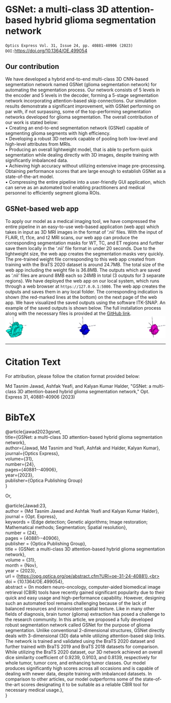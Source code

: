 # GSNet: a multi-class 3D attention-based hybrid glioma segmentation network
`Optics Express Vol. 31, Issue 24, pp. 40881-40906 (2023)`<br>
`DOI:`https://doi.org/10.1364/OE.499054

## Our contribution
We have developed a hybrid end-to-end multi-class 3D CNN-based segmentation network named
GSNet (glioma segmentation network) for automating the segmentation process. Our network
consists of 5 levels in the encoder and 5 levels in the decoder, forming a 5-stage segmentation
network incorporating attention-based skip connections. Our simulation results demonstrate
a significant improvement, with GSNet performing on par with, if not surpassing, some of
the top-performing segmentation networks developed for glioma segmentation. The overall
contribution of our work is stated below:<br>
• Creating an end-to-end segmentation network (GSNet) capable of segmenting glioma
segments with high efficiency.<br>
• Developing a robust 3D network capable of pooling both low-level and high-level attributes
from MRIs.<br>
• Producing an overall lightweight model, that is able to perform quick segmentation while
dealing directly with 3D images, despite training with significantly imbalanced data.<br>
• Achieving high accuracy without utilizing extensive image pre-processing. Obtaining
performance scores that are large enough to establish GSNet as a state-of-the-art model.<br>
• Compressing the entire pipeline into a user-friendly GUI application, which can serve
as an automated tool enabling practitioners and medical personnel to efficiently segment
glioma ROIs.
## GSNet-based web app
To apply our model as a medical imaging tool, we have compressed the entire pipeline in an easy-to-use web-based application (web app) which takes in input as 3D MRI images in the format of ‘.nii’ files. With the input of FLAIR, t1, t1ce, and t2 MRI scans, our web app can produce the corresponding segmentation masks for WT, TC, and ET regions and further save them locally in the ‘.nii’ file format in under 20 seconds. Due to the lightweight size, the web app creates the segmentation masks very quickly. The pre-trained weight file corresponding to this web app created from training with the BraTS 2020 dataset is around 24.7MB. The total size of the web app including the weight file is 36.8MB. The outputs which are saved as ‘.nii’ files are around 8MB each so 24MB in total (3 outputs for 3 separate regions). We have deployed the web app on our local system, which runs through a web browser at `https://127.0.0.1:5000`. The web app creates the outputs and saves them in any local folder. The corresponding indication is shown (the red-marked lines at the bottom) on the next page of the web app. We have visualized the saved outputs using the software ITK-SNAP. An example of the saved outputs is shown below. The full installation process along with the necessary files is provided at the [GitHub link](https://github.com/006jawad/GSNet_/tree/main/WebApp).
![Alt Text](extra/piepreview.png)
*****************************************************************************************************************************************
# Citation Text
For attribution, please follow the citation format provided below:<br>

Md Tasnim Jawad, Ashfak Yeafi, and Kalyan Kumar Halder, "GSNet: a multi-class 3D attention-based hybrid glioma segmentation network," Opt. Express 31, 40881-40906 (2023)

# BibTeX
@article{jawad2023gsnet,<br>
  title={GSNet: a multi-class 3D attention-based hybrid glioma segmentation network},<br>
  author={Jawad, Md Tasnim and Yeafi, Ashfak and Halder, Kalyan Kumar},<br>
  journal={Optics Express},<br>
  volume={31},<br>
  number={24},<br>
  pages={40881--40906},<br>
  year={2023},<br>
  publisher={Optica Publishing Group}<br>
}

Or, 

@article{Jawad:23,<br>
author = {Md Tasnim Jawad and Ashfak Yeafi and Kalyan Kumar Halder},<br>
journal = {Opt. Express},<br>
keywords = {Edge detection; Genetic algorithms; Image restoration; Mathematical methods; Segmentation; Spatial resolution},<br>
number = {24},<br>
pages = {40881--40906},<br>
publisher = {Optica Publishing Group},<br>
title = {GSNet: a multi-class 3D attention-based hybrid glioma segmentation network},<br>
volume = {31},<br>
month = {Nov},<br>
year = {2023},<br>
url = {https://opg.optica.org/oe/abstract.cfm?URI=oe-31-24-40881},<br>
doi = {10.1364/OE.499054},<br>
abstract = {In modern neuro-oncology, computer-aided biomedical image retrieval (CBIR) tools have recently gained significant popularity due to their quick and easy usage and high-performance capability. However, designing such an automated tool remains challenging because of the lack of balanced resources and inconsistent spatial texture. Like in many other fields of diagnosis, brain tumor (glioma) extraction has posed a challenge to the research community. In this article, we proposed a fully developed robust segmentation network called GSNet for the purpose of glioma segmentation. Unlike conventional 2-dimensional structures, GSNet directly deals with 3-dimensional (3D) data while utilizing attention-based skip links. The network is trained and validated using the BraTS 2020 dataset and further trained with BraTS 2019 and BraTS 2018 datasets for comparison. While utilizing the BraTS 2020 dataset, our 3D network achieved an overall dice similarity coefficient of 0.9239, 0.9103, and 0.8139, respectively for whole tumor, tumor core, and enhancing tumor classes. Our model produces significantly high scores across all occasions and is capable of dealing with newer data, despite training with imbalanced datasets. In comparison to other articles, our model outperforms some of the state-of-the-art scores designating it to be suitable as a reliable CBIR tool for necessary medical usage.},<br>
}
